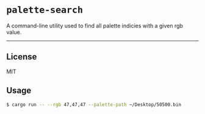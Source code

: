 # `palette-search`

 A command-line utility used to find all palette indicies with a given rgb value.

---

## License

MIT

## Usage

```sh
$ cargo run -- --rgb 47,47,47 --palette-path ~/Desktop/50500.bin
```

